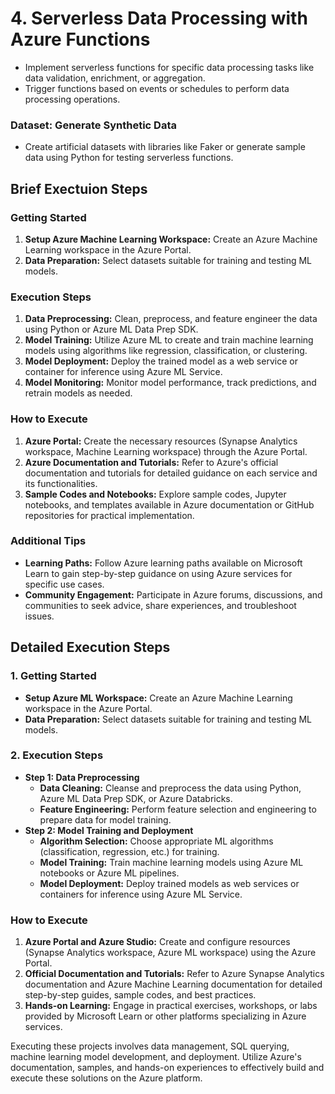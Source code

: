 # 4. Serverless Data Processing with Azure Functions
- Implement serverless functions for specific data processing tasks like data validation, enrichment, or aggregation.
- Trigger functions based on events or schedules to perform data processing operations.

### Dataset: Generate Synthetic Data
- Create artificial datasets with libraries like Faker or generate sample data using Python for testing serverless functions.

## Brief Exectuion Steps
### Getting Started
1. **Setup Azure Machine Learning Workspace:** Create an Azure Machine Learning workspace in the Azure Portal.
2. **Data Preparation:** Select datasets suitable for training and testing ML models.

### Execution Steps
1. **Data Preprocessing:** Clean, preprocess, and feature engineer the data using Python or Azure ML Data Prep SDK.
2. **Model Training:** Utilize Azure ML to create and train machine learning models using algorithms like regression, classification, or clustering.
3. **Model Deployment:** Deploy the trained model as a web service or container for inference using Azure ML Service.
4. **Model Monitoring:** Monitor model performance, track predictions, and retrain models as needed.

### How to Execute
1. **Azure Portal:** Create the necessary resources (Synapse Analytics workspace, Machine Learning workspace) through the Azure Portal.
2. **Azure Documentation and Tutorials:** Refer to Azure's official documentation and tutorials for detailed guidance on each service and its functionalities.
3. **Sample Codes and Notebooks:** Explore sample codes, Jupyter notebooks, and templates available in Azure documentation or GitHub repositories for practical implementation.

### Additional Tips
- **Learning Paths:** Follow Azure learning paths available on Microsoft Learn to gain step-by-step guidance on using Azure services for specific use cases.
- **Community Engagement:** Participate in Azure forums, discussions, and communities to seek advice, share experiences, and troubleshoot issues.

## Detailed Execution Steps
### 1. Getting Started
- **Setup Azure ML Workspace:** Create an Azure Machine Learning workspace in the Azure Portal.
- **Data Preparation:** Select datasets suitable for training and testing ML models.

### 2. Execution Steps
- **Step 1: Data Preprocessing**
    - **Data Cleaning:** Cleanse and preprocess the data using Python, Azure ML Data Prep SDK, or Azure Databricks.
    - **Feature Engineering:** Perform feature selection and engineering to prepare data for model training.
- **Step 2: Model Training and Deployment**   
    - **Algorithm Selection:** Choose appropriate ML algorithms (classification, regression, etc.) for training.
    - **Model Training:** Train machine learning models using Azure ML notebooks or Azure ML pipelines.
    - **Model Deployment:** Deploy trained models as web services or containers for inference using Azure ML Service.

### How to Execute
1. **Azure Portal and Azure Studio:** Create and configure resources (Synapse Analytics workspace, Azure ML workspace) using the Azure Portal.
2. **Official Documentation and Tutorials:** Refer to Azure Synapse Analytics documentation and Azure Machine Learning documentation for detailed step-by-step guides, sample codes, and best practices.
3. **Hands-on Learning:** Engage in practical exercises, workshops, or labs provided by Microsoft Learn or other platforms specializing in Azure services.

Executing these projects involves data management, SQL querying, machine learning model development, and deployment. Utilize Azure's documentation, samples, and hands-on experiences to effectively build and execute these solutions on the Azure platform.

